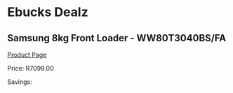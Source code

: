 
# Ebucks Dealz
## Samsung 8kg Front Loader - WW80T3040BS/FA
[Product Page](https://www.ebucks.com/web/shop/productSelected.do?prodId=1209594079&catId=704981826)

Price: R7099.00

Savings: 


	